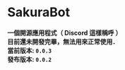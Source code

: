 # SakuraBot
**一個開源應用程式（ Discord 這樣稱呼 ）
<br/>
目前還未開發完畢，無法用來正常使用．
<br/>
當前版本: `0.0.3`
<br/>
發布版本: `0.0.2`**
